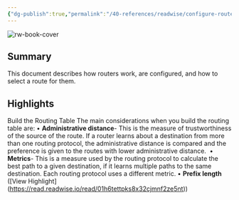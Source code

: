 ```yaml
---
{"dg-publish":true,"permalink":"/40-references/readwise/configure-route-selection-for-routers/","tags":["rw/articles"]}
---
```


![rw-book-cover](https://www.cisco.com/c/dam/en/us/support/docs/ip/enhanced-interior-gateway-routing-protocol-eigrp/8651-21-00.png)

## Summary

This document describes how routers work, are configured, and how to select a route for them.

## Highlights

Build the Routing Table
The main considerations when you build the routing table are:
• **Administrative distance**- This is the measure of trustworthiness of the source of the route. If a router learns about a destination from more than one routing protocol, the administrative distance is compared and the preference is given to the routes with lower administrative distance. 
• **Metrics**- This is a measure used by the routing protocol to calculate the best path to a given destination, if it learns multiple paths to the same destination. Each routing protocol uses a different metric.
• **Prefix length** ([View Highlight] (https://read.readwise.io/read/01h6tettpks8x32cjmnf2ze5nt))


